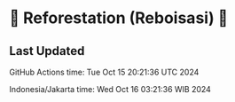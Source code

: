
# 🌳 Reforestation (Reboisasi) 🌲

## Last Updated

GitHub Actions time: Tue Oct 15 20:21:36 UTC 2024

Indonesia/Jakarta time: Wed Oct 16 03:21:36 WIB 2024
